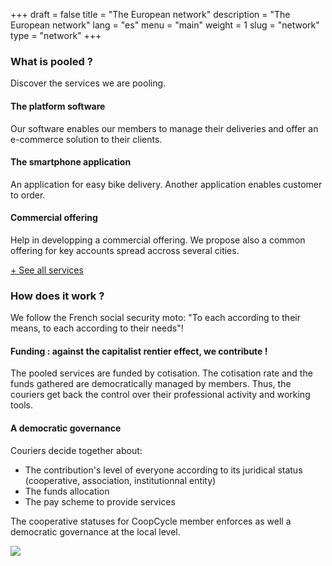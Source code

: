 +++
draft = false
title = "The European network"
description = "The European network"
lang = "es"
menu = "main"
weight = 1
slug = "network"
type = "network"
+++

<div class="row justify-content-center banner">
    <div class="col-md-8 col-md-offset-2 text-center">
        <h3 class="h3">What is pooled ?</h3>
        <p>
            Discover the services we are pooling.
        </p>
    </div>
</div>

<div class="row">
    <div class="col-md-4 text-center">
        <i class="join-icon icon-platform"></i>
        <h4 class="h4">The platform software</h4>
        <p>Our software enables our members to manage their deliveries and offer an e-commerce solution to their clients.</p>
    </div>
    <div class="col-md-4 text-center">
        <i class="join-icon icon-smartphone"></i>
        <h4 class="h4">The smartphone application</h4>
        <p>An application for easy bike delivery. Another application enables customer to order.</p>
    </div>
    <div class="col-md-4 text-center">
        <i class="join-icon icon-business"></i>
        <h4 class="h4">Commercial offering</h4>
        <p>Help in developping a commercial offering. We propose also a common offering for key accounts spread accross several cities.</p>
    </div>
</div>

<p>
    <a id="show-more-services" href="#show-more-services">+ See all services</a>
</p>

<div id="more-services" style="display:none;opacity: 0;">
    <div class="row">
        <div class="col-md-4 text-center">
            <i class="join-icon icon-eye"></i>
            <h4 class="h4">Visibility & brand</h4>
            <p>A well-known european brand equity.</p>
        </div>
        <div class="col-md-4 text-center">
            <i class="join-icon icon-judiciary"></i>
            <h4 class="h4">Administrative and legal</h4>
            <p>Say goodbye to red tape, an administrative service deals with your receipts, your contracts or your legal status !</p>
        </div>
        <div class="col-md-4 text-center">
            <i class="join-icon icon-vault"></i>
            <h4 class="h4">Payments warranty</h4>
            <p>Warrant instant payments, thus helping financial stability for coops.</p>
        </div>
    </div>
    <div class="row">
        <div class="col-md-4 text-center">
            <i class="join-icon icon-money"></i>
            <h4 class="h4">Fundings & calls for proposal</h4>
            <p>Getting local and european subsidies for members, common response to call for proposals.</p>
        </div>
        <div class="col-md-4 text-center">
            <i class="join-icon icon-insurance"></i>
            <h4 class="h4">Insurances</h4>
            <p>Negociate high-quality insurance contracts to face the bike delivery risks.</p>
        </div>
        <div class="col-md-4 text-center">
            <i class="join-icon icon-plus"></i>
            <h4 class="h4">And more...</h4>
            <p>Solidarity funds, trainings, pooled buys...</p>
        </div>
    </div>
</div>

<div class="row justify-content-center">
    <div class="col-md-8 col-md-offset-2 text-center banner">
        <h3 class="h3">How does it work ?</h3>
        <p>
            We follow the French social security moto: "To each according to their means, to each according to their needs"!
        </p>
    </div>
</div>

<div class="row">
    <div class="col-md-6">
        <h4 class="h4">Funding : against the capitalist rentier effect, we contribute !</h4>
        <p>The pooled services are funded by cotisation. The cotisation rate and the funds gathered are democratically managed by members. Thus, the couriers get back the control over their professional activity and working tools.</p>
        <h4 class="h4">A democratic governance</h4>
        <p>Couriers decide together about:
            <ul>
                <li>The contribution's level of everyone according to its juridical status  (cooperative, association, institutionnal entity)</li>
                <li>The funds allocation</li>
                <li>The pay scheme to provide services</li>
            </ul>
        </p>
        <p>
            The cooperative statuses for CoopCycle member enforces as well a democratic governance at the local level.
        </p>
    </div>
    <div class="col-md-6" id="european-governance">
        <img src="/images/european-network/governance.png">
    </div>
</div>
